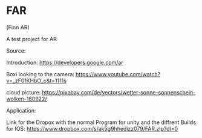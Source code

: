 # FAR
(Finn AR)

A test project for AR

Source:

Introduction: https://developers.google.com/ar

Boxi looking to the camera: https://www.youtube.com/watch?v=_zF0fKHbO_c&t=1111s

cloud picture: https://pixabay.com/de/vectors/wetter-sonne-sonnenschein-wolken-160922/

Application:

Link for the Dropox with the normal Program for unity and the diffrent Builds for IOS:
https://www.dropbox.com/s/ak5g9hhedizz079/FAR.zip?dl=0
